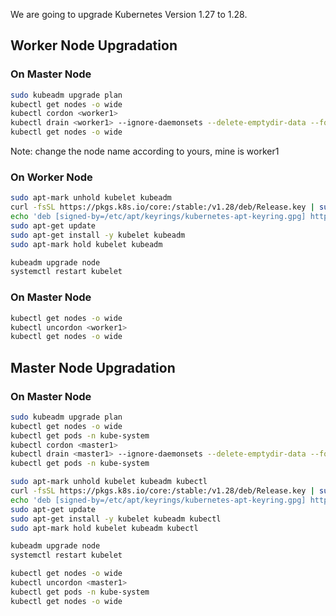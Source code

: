 We are going to upgrade Kubernetes Version 1.27 to 1.28.

Worker Node Upgradation
-----------------------
### On Master Node
```sh
sudo kubeadm upgrade plan
kubectl get nodes -o wide
kubectl cordon <worker1>
kubectl drain <worker1> --ignore-daemonsets --delete-emptydir-data --force
kubectl get nodes -o wide
```
Note: change the node name according to yours, mine is worker1

### On Worker Node
```sh
sudo apt-mark unhold kubelet kubeadm
curl -fsSL https://pkgs.k8s.io/core:/stable:/v1.28/deb/Release.key | sudo gpg --dearmor -o /etc/apt/keyrings/kubernetes-apt-keyring.gpg
echo 'deb [signed-by=/etc/apt/keyrings/kubernetes-apt-keyring.gpg] https://pkgs.k8s.io/core:/stable:/v1.28/deb/ /' | sudo tee /etc/apt/sources.list.d/kubernetes.list
sudo apt-get update
sudo apt-get install -y kubelet kubeadm
sudo apt-mark hold kubelet kubeadm
```
```sh
kubeadm upgrade node
systemctl restart kubelet
```

### On Master Node
```sh
kubectl get nodes -o wide
kubectl uncordon <worker1>
kubectl get nodes -o wide
```

Master Node Upgradation
-----------------------
### On Master Node
```sh
sudo kubeadm upgrade plan
kubectl get nodes -o wide
kubectl get pods -n kube-system
kubectl cordon <master1>
kubectl drain <master1> --ignore-daemonsets --delete-emptydir-data --force
kubectl get pods -n kube-system
```
```sh
sudo apt-mark unhold kubelet kubeadm kubectl
curl -fsSL https://pkgs.k8s.io/core:/stable:/v1.28/deb/Release.key | sudo gpg --dearmor -o /etc/apt/keyrings/kubernetes-apt-keyring.gpg
echo 'deb [signed-by=/etc/apt/keyrings/kubernetes-apt-keyring.gpg] https://pkgs.k8s.io/core:/stable:/v1.28/deb/ /' | sudo tee /etc/apt/sources.list.d/kubernetes.list
sudo apt-get update
sudo apt-get install -y kubelet kubeadm kubectl 
sudo apt-mark hold kubelet kubeadm kubectl 
```
```sh
kubeadm upgrade node
systemctl restart kubelet
```
```sh
kubectl get nodes -o wide
kubectl uncordon <master1>
kubectl get pods -n kube-system
kubectl get nodes -o wide
```


